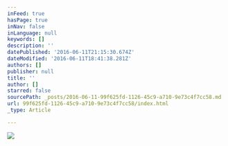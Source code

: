 ```yaml
---
inFeed: true
hasPage: true
inNav: false
inLanguage: null
keywords: []
description: ''
datePublished: '2016-06-11T21:15:30.674Z'
dateModified: '2016-06-11T18:41:38.281Z'
authors: []
publisher: null
title: ''
author: []
starred: false
sourcePath: _posts/2016-06-11-99f625fd-1126-45c9-a710-9e73c4f7cc58.md
url: 99f625fd-1126-45c9-a710-9e73c4f7cc58/index.html
_type: Article

---
```

![](https://the-grid-user-content.s3-us-west-2.amazonaws.com/2a1647ef-1784-4d73-86c7-ae50b086e026.jpg)